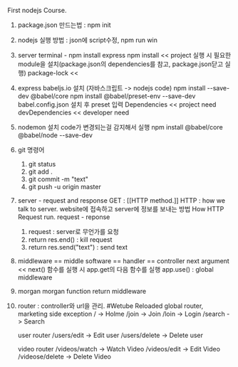 First nodejs Course.

1. package.json 만드는법 : npm init
2. nodejs 실행 방법 : json에 script수정, npm run win
3. server
   terminal - npm install express
   npm install << project 실행 시 필요한 module을 설치(package.json의 dependencies를 참고, package.json닫고 실행)
   package-lock <<
4. express
   babeljs.io 설치 (자바스크립트 -> nodejs code)
   npm install --save-dev @babel/core
   npm install @babel/preset-env --save-dev
   babel.config.json 설치 후 preset 입력
   Dependencies << project need
   devDependencies << developer need
5. nodemon 설치
   code가 변경되는걸 감지해서 실행
   npm install @babel/core @babel/node --save-dev
6. git 명령어
   1. git status
   2. git add .
   3. git commit -m "text"
   4. git push -u origin master
7. server - request and response
   GET : [[HTTP method.]]
   HTTP : how we talk to server. website에 접속하고 server에 정보를 보내는 방법
   How HTTP Request run. request - reponse
   1. request : server로 무언가를 요청
   2. return res.end() : kill request
   3. return res.send("text") : send text
8. middleware == middle software == handler == controller
   next argument << next() 함수를 실행 시 app.get의 다음 함수를 실행
   app.use() : global middleware
9. morgan
   morgan function return middleware
10. router : controller와 url을 관리.
    #Wetube Reloaded
    global router, marketing side exception
    / -> Holme
    /join -> Join
    /loin -> Login
    /search -> Search

    user router
    /users/edit -> Edit user
    /users/delete -> Delete user

    video router
    /videos/watch -> Watch Video
    /videos/edit -> Edit Video
    /videose/delete -> Delete Video
